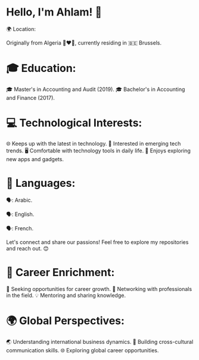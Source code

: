 # Hello, I'm Ahlam! 👋

🌍 Location:

 Originally from Algeria 💚❤️🤍, currently residing in 🇧🇪 Brussels.

# 🎓 Education:

🎓 Master's in Accounting and Audit (2019).
🎓 Bachelor's in Accounting and Finance (2017).


# 💻 Technological Interests: 

🌐 Keeps up with the latest in technology.
🤖 Interested in emerging tech trends.
🖥 Comfortable with technology tools in daily life.
📱 Enjoys exploring new apps and gadgets.

# 📕 Languages:

🗣️: Arabic.

🗣️:  English.

🗣️:  French.

Let's connect and share our passions! Feel free to explore my repositories and reach out. 😊

# 💼 Career Enrichment:

🚀 Seeking opportunities for career growth.
🤝 Networking with professionals in the field.
💡 Mentoring and sharing knowledge.

# 🌍 Global Perspectives:

🌏 Understanding international business dynamics.
🤝 Building cross-cultural communication skills.
🌐 Exploring global career opportunities.

